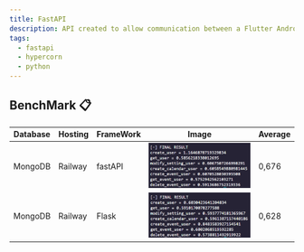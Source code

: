 ```yaml
---
title: FastAPI
description: API created to allow communication between a Flutter Android application and a Python application.the API is very simple and is linked to a database hosted with the api on rail, in fact all requests go through the database.
tags:
  - fastapi
  - hypercorn
  - python
---
```


## BenchMark 📋

| Database | Hosting |  FrameWork | Image | Average |
| --- | ----------- | --- | ----------- | ----------- | 
| MongoDB | Railway | fastAPI | ![image](assets/fastAPI.png) | 0,676
| MongoDB | Railway |  Flask | ![image](assets/Flask.png) | 0,628

